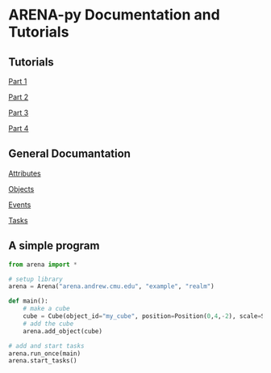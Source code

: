 # ARENA-py Documentation and Tutorials

## Tutorials
[Part 1](beginner.md)

[Part 2](intermediate.md)

[Part 3](novice.md)

[Part 4](advanced.md)

## General Documantation
[Attributes](attributes.md)

[Objects](objects.md)

[Events](events.md)

[Tasks](tasks.md)

## A simple program

```python
from arena import *

# setup library
arena = Arena("arena.andrew.cmu.edu", "example", "realm")

def main():
    # make a cube
    cube = Cube(object_id="my_cube", position=Position(0,4,-2), scale=Scale(2,2,2))
    # add the cube
    arena.add_object(cube)

# add and start tasks
arena.run_once(main)
arena.start_tasks()
```
